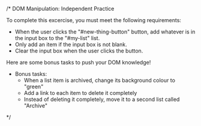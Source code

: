 /* DOM Manipulation: Independent Practice

To complete this excercise, you must meet the following requirements:

- When the user clicks the "#new-thing-button" button, add whatever is in the input box to the "#my-list" list.
- Only add an item if the input box is not blank.
- Clear the input box when the user clicks the button.

Here are some bonus tasks to push your DOM knowledge!
- Bonus tasks:
  - When a list item is archived, change its background colour to "green"
  - Add a link to each item to delete it completely
  - Instead of deleting it completely, move it to a second list called "Archive"

*/
